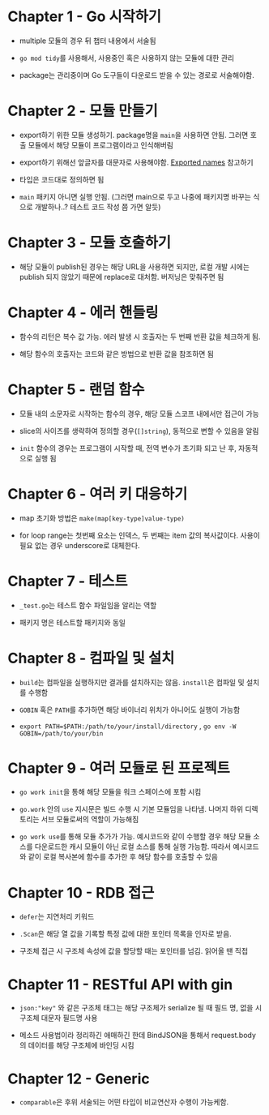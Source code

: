 # Chapter 1 - Go 시작하기

- multiple 모듈의 경우 뒤 챕터 내용에서 서술됨

- `go mod tidy`를 사용해서, 사용중인 혹은 사용하지 않는 모듈에 대한 관리

- package는 관리중이며 Go 도구들이 다운로드 받을 수 있는 경로로 서술해야함.

# Chapter 2 - 모듈 만들기

- export하기 위한 모듈 생성하기. package명을 `main`을 사용하면 안됨. 그러면 호출 모듈에서 해당 모듈이 프로그램이라고 인식해버림

- export하기 위해선 앞글자를 대문자로 사용해야함. [Exported names](https://go.dev/tour/basics/3) 참고하기

- 타입은 코드대로 정의하면 됨

- `main` 패키지 아니면 실행 안됨. (그러면 main으로 두고 나중에 패키지명 바꾸는 식으로 개발하나..? 테스트 코드 작성 쯤 가면 알듯)

# Chapter 3 - 모듈 호출하기

- 해당 모듈이 publish된 경우는 해당 URL을 사용하면 되지만, 로컬 개발 시에는 publish 되지 않았기 때문에 replace로 대처함. 버저닝은 맞춰주면 됨

# Chapter 4 - 에러 핸들링

- 함수의 리턴은 복수 값 가능. 에러 발생 시 호출자는 두 번째 반환 값을 체크하게 됨.

- 해당 함수의 호출자는 코드와 같은 방법으로 반환 값을 참조하면 됨

# Chapter 5 - 랜덤 함수

- 모듈 내의 소문자로 시작하는 함수의 경우, 해당 모듈 스코프 내에서만 접근이 가능

- slice의 사이즈를 생략하여 정의할 경우(`[]string`), 동적으로 변할 수 있음을 알림

- `init` 함수의 경우는 프로그램이 시작할 때, 전역 변수가 초기화 되고 난 후, 자동적으로 실행 됨

# Chapter 6 - 여러 키 대응하기

- map 초기화 방법은 `make(map[key-type]value-type)`

- for loop range는 첫번째 요소는 인덱스, 두 번째는 item 값의 복사값이다. 사용이 필요 없는 경우 underscore로 대체한다.

# Chapter 7 - 테스트

- `_test.go`는 테스트 함수 파일임을 알리는 역할

- 패키지 명은 테스트할 패키지와 동일

# Chapter 8 - 컴파일 및 설치

- `build`는 컴파일을 실행하지만 결과를 설치하지는 않음. `install`은 컴파일 및 설치를 수행함

- `GOBIN` 혹은 `PATH`를 추가하면 해당 바이너리 위치가 아니어도 실행이 가능함

- `export PATH=$PATH:/path/to/your/install/directory` , `go env -W GOBIN=/path/to/your/bin`

# Chapter 9 - 여러 모듈로 된 프로젝트

- `go work init`을 통해 해당 모듈을 워크 스페이스에 포함 시킴

- `go.work` 안의 `use` 지시문은 빌드 수행 시 기본 모듈임을 나타냄. 나머지 하위 디렉토리는 서브 모듈로써의 역할이 가능해짐

- `go work use`를 통해 모듈 추가가 가능. 예시코드와 같이 수행할 경우 해당 모듈 소스를 다운로드한 캐시 모듈이 아닌 로컬 소스를 통해 실행 가능함. 따라서 예시코드와 같이 로컬 복사본에 함수를 추가한 후 해당 함수를 호출할 수 있음

# Chapter 10 - RDB 접근

- `defer`는 지연처리 키워드

- `.Scan`은 해당 열 값을 기록할 특정 값에 대한 포인터 목록을 인자로 받음.

- 구조체 접근 시 구조체 속성에 값을 할당할 때는 포인터를 넘김. 읽어올 땐 직접

# Chapter 11 - RESTful API with gin

- `json:"key"` 와 같은 구조체 태그는 해당 구조체가 serialize 될 때 필드 명, 없을 시 구조체 대문자 필드명 사용

- 메소드 사용법이라 정리하긴 애매하긴 한데 BindJSON을 통해서 request.body 의 데이터를 해당 구조체에 바인딩 시킴

# Chapter 12 - Generic

- `comparable`은 후위 서술되는 어떤 타입이 비교연산자 수행이 가능케함.